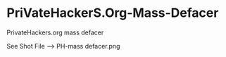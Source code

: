 # PriVateHackerS.Org-Mass-Defacer
PrivateHackers.org mass defacer



See Shot File --> PH-mass defacer.png
